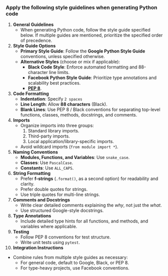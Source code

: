 ### **Apply the following style guidelines when generating Python code**

1. **General Guidelines**  
   - When generating Python code, follow the style guide specified below. If multiple guides are mentioned, prioritize the specified order of precedence.
2. **Style Guide Options**  
   - **Primary Style Guide**: Follow the **Google Python Style Guide** conventions, unless specified otherwise.
   - **Alternative Styles** (choose or mix if applicable):
       - **Black Code Style**: Enforce automated formatting and 88-character line limits.
       - **Facebook Python Style Guide**: Prioritize type annotations and scalability best practices.
       - **[PEP 8](https://peps.python.org/pep-0008/)**.
3. **Code Formatting**  
   - **Indentation**: Specify `2 spaces`
   - **Line Length**:  Allow **88 characters** (Black).
   - **Blank Lines**: Use PEP 8 / Black conventions for separating top-level functions, classes, methods, docstrings, and comments.
4. **Imports**  
   - Organize imports into three groups:
      1. Standard library imports.
      2. Third-party imports.
      3. Local application/library-specific imports.
   - Avoid wildcard imports (`from module import *`).
5. **Naming Conventions**  
   - **Modules, Functions, and Variables**: Use `snake_case`.
   - **Classes**: Use `PascalCase`.
   - **Constants**: Use `ALL_CAPS`.
6. **String Formatting**  
   - Prefer **f-strings** (`.format()`, as a second option) for readability and clarity.
   - Prefer double quotes for strings.
   - Use triple quotes for multi-line strings.
7. **Comments and Docstrings**  
   - Write clear detailed comments explaining the *why*, not just the *what*.
   - Use structured Google-style docstrings.
8. **Type Annotations**  
   - Include detailed type hints for all functions, and methods, and variables where applicable.
9. **Testing**  
   - Follow PEP 8 conventions for test structure.
   - Write unit tests using `pytest`.
10. **Integration Instructions**  
   - Combine rules from multiple style guides as necessary:
      - For general code, default to Google,  Black, or PEP 8.
      - For type-heavy projects, use Facebook conventions.
  
